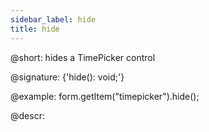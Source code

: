 ```yaml
---
sidebar_label: hide
title: hide
---          
```


@short: hides a TimePicker control

@signature: {'hide(): void;'}

@example:
form.getItem("timepicker").hide(); 

@descr:
